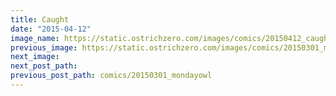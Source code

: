 ```yaml
---
title: Caught
date: "2015-04-12"
image_name: https://static.ostrichzero.com/images/comics/20150412_caught.png
previous_image: https://static.ostrichzero.com/images/comics/20150301_mondayowl.png
next_image:
next_post_path:
previous_post_path: comics/20150301_mondayowl
---
```

